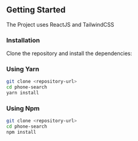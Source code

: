 ## Getting Started

The Project uses ReactJS and TailwindCSS

### Installation

Clone the repository and install the dependencies:

### Using Yarn

```bash
git clone <repository-url>
cd phone-search
yarn install
```

### Using Npm

```bash
git clone <repository-url>
cd phone-search
npm install
```
